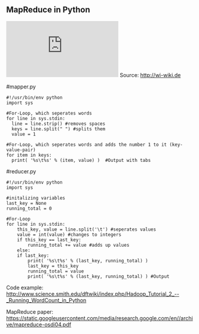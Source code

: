## MapReduce in Python

![MapReduce](http://wi-wiki.de/lib/exe/fetch.php?media=bigdata:mapreducewordcountoverview1.png)
Source: http://wi-wiki.de  

#mapper.py  
```
#!/usr/bin/env python 
import sys 

#For-Loop, which seperates words
for line in sys.stdin: 
  line = line.strip() #removes spaces
  keys = line.split(" ") #splits them
  value = 1

#For-Loop, which seperates words and adds the number 1 to it (key-value-pair)
for item in keys: 
  print( '%s\t%s' % (item, value) )  #Output with tabs
```

#reducer.py
```
#!/usr/bin/env python
import sys

#initalizing variables
last_key = None
running_total = 0

#For-Loop
for line in sys.stdin:
    this_key, value = line.split('\t') #seperates values
    value = int(value) #changes to integers
    if this_key == last_key:
        running_total += value #adds up values
    else:
    if last_key:
        print( '%s\t%s' % (last_key, running_total) )
        last_key = this_key
        running_total = value
        print( '%s\t%s' % (last_key, running_total) ) #Output 
 ```
Code example:
http://www.science.smith.edu/dftwiki/index.php/Hadoop_Tutorial_2_--_Running_WordCount_in_Python

MapReduce paper:
https://static.googleusercontent.com/media/research.google.com/en//archive/mapreduce-osdi04.pdf
